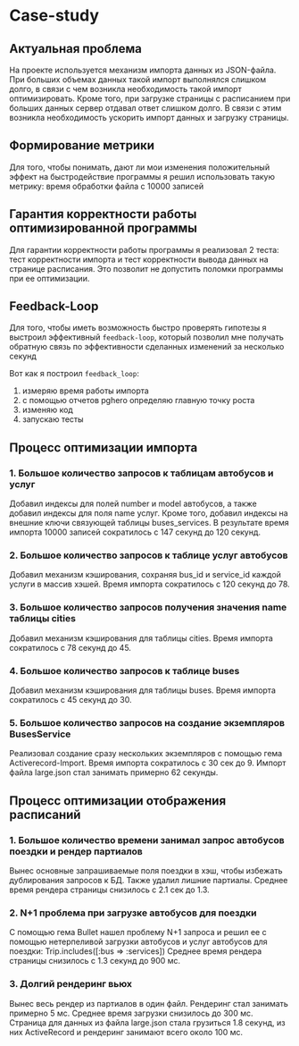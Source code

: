 # Case-study

## Актуальная проблема

На проекте используется механизм импорта данных из JSON-файла.
При больших объемах данных такой импорт выполнялся слишком долго, 
в связи с чем возникла необходимость такой импорт оптимизировать.
Кроме того, при загрузке страницы с расписанием при больших данных сервер отдавал
ответ слишком долго. В связи с этим возникла необходимость ускорить импорт данных и
загрузку страницы.

## Формирование метрики
Для того, чтобы понимать, дают ли мои изменения положительный эффект на быстродействие программы я решил использовать такую метрику: время обработки файла с 10000 записей

## Гарантия корректности работы оптимизированной программы
Для гарантии корректности работы программы я реализовал 2 теста: тест корректности
импорта и тест корректности вывода данных на странице расписания. Это позволит
не допустить поломки программы при ее оптимизации.

## Feedback-Loop
Для того, чтобы иметь возможность быстро проверять гипотезы я выстроил эффективный `feedback-loop`, который позволил мне получать обратную связь по эффективности сделанных изменений за несколько секунд

Вот как я построил `feedback_loop`:
1. измеряю время работы импорта
2. с помощью отчетов pghero определяю главную точку роста
3. изменяю код
4. запускаю тесты

## Процесс оптимизации импорта

### 1. Большое количество запросов к таблицам автобусов и услуг
Добавил индексы для полей number и model автобусов, а также добавил индексы для
поля name услуг. Кроме того, добавил индексы на внешние ключи связующей таблицы buses_services.
В результате время импорта 10000 записей сократилось с 147 секунд до 120 секунд.


### 2. Большое количество запросов к таблице услуг автобусов
Добавил механизм кэширования, сохраняя bus_id и service_id каждой услуги в массив хэшей.
Время импорта сократилось с 120 секунд до 78.

### 3. Большое количество запросов получения значения name таблицы cities
Добавил механизм кэширования для таблицы cities. Время импорта сократилось с 78
секунд до 45.

### 4. Большое количество запросов к таблице buses
Добавил механизм кэширования для таблицы buses. Время импорта сократилось с 45
секунд до 30.

### 5. Большое количество запросов на создание экземпляров BusesService
Реализовал создание сразу нескольких экземпляров с помощью гема Activerecord-Import.
Время импорта сократилось с 30 сек до 9. Импорт файла large.json стал занимать 
примерно 62 секунды.


## Процесс оптимизации отображения расписаний

### 1. Большое количество времени занимал запрос автобусов поездки и рендер партиалов
Вынес основные запрашиваемые поля поездки в хэш, чтобы избежать дублирования запросов
к БД. Также удалил лишние партиалы. Среднее время рендера страницы снизилось с 2.1 сек
до 1.3.

### 2. N+1 проблема при загрузке автобусов для поездки
С помощью гема Bullet нашел проблему N+1 запроса и решил ее с помощью нетерпеливой
загрузки автобусов и услуг автобусов для поездки: Trip.includes([:bus => :services])
Среднее время рендера страницы снизилось с 1.3 секунд до 900 мс.

### 3. Долгий рендеринг вьюх
Вынес весь рендер из партиалов в один файл. Рендеринг стал занимать примерно 5 мс.
Среднее время загрузки снизилось до 300 мс. Страница для данных из файла large.json
стала грузиться 1.8 секунд, из них ActiveRecord и рендеринг занимают всего около 100 мс.

